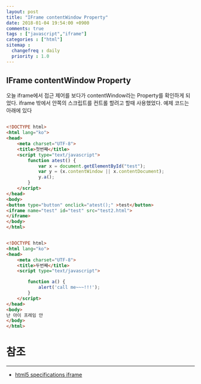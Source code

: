 ```yaml
---
layout: post
title: "IFrame contentWindow Property"
date: 2018-01-04 19:54:00 +0900
comments: true
tags : ["javascript","iframe"]
categories : ["html"]
sitemap :
  changefreq : daily
  priority : 1.0
---
```


## IFrame contentWindow Property

오늘 iframe에서 접근 제어를 보다가 contentWindow라는 Property를 확인하게 되었다.
iframe 밖에서 안쪽의 스크립트를 컨트롤 할려고 할때 사용했었다.
예제 코드는 아래에 있다


```html

<!DOCTYPE html>
<html lang="ko">
<head>
    <meta charset="UTF-8">
    <title>첫번째</title>
    <script type="text/javascript">
        function atest() {
            var x = document.getElementById("test");
            var y = (x.contentWindow || x.contentDocument);
            y.a();
        }
    </script>
</head>
<body>
<button type="button" onclick="atest();" >test</button>
<iframe name="test" id="test" src="test2.html">
</iframe>
</body>
</html>

```
```html

<!DOCTYPE html>
<html lang="ko">
<head>
    <meta charset="UTF-8">
    <title>두번째</title>
    <script type="text/javascript">

        function a() {
            alert('call me~~~!!!');
        }
    </script>
</head>
<body>
난 아이 프레임 안
</body>
</html>

```

# 참조 
-----
* [html5 specifications iframe](https://www.w3.org/TR/2011/WD-html5-20110113/the-iframe-element.html#the-iframe-element)
